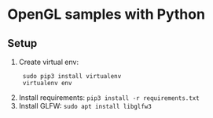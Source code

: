 # OpenGL samples with Python

## Setup

1. Create virtual env: 
   ```shell
    sudo pip3 install virtualenv 
    virtualenv env
   ```
2. Install requirements: `pip3 install -r requirements.txt`
3. Install GLFW: `sudo apt install libglfw3`